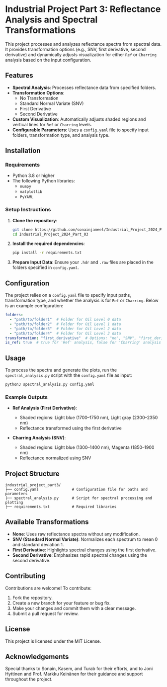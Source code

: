 
# Industrial Project Part 3: Reflectance Analysis and Spectral Transformations

This project processes and analyzes reflectance spectra from spectral data. It provides transformation options (e.g., SNV, first derivative, second derivative) and dynamically adjusts visualization for either `Ref` or `Charring` analysis based on the input configuration.

## Features

- **Spectral Analysis**: Processes reflectance data from specified folders.
- **Transformation Options**:
  - No Transformation
  - Standard Normal Variate (SNV)
  - First Derivative
  - Second Derivative
- **Custom Visualization**: Automatically adjusts shaded regions and vertical lines for `Ref` or `Charring` levels.
- **Configurable Parameters**: Uses a `config.yaml` file to specify input folders, transformation type, and analysis type.

## Installation

### Requirements

- Python 3.8 or higher
- The following Python libraries:
  - `numpy`
  - `matplotlib`
  - `PyYAML`

### Setup Instructions

1. **Clone the repository**:
   ```bash
   git clone https://github.com/sonainjameel/Industrial_Project_2024_Part_03.git
   cd Industrial_Project_2024_Part_03
   ```

2. **Install the required dependencies**:
   ```bash
   pip install -r requirements.txt
   ```

3. **Prepare Input Data**: Ensure your `.hdr` and `.raw` files are placed in the folders specified in `config.yaml`.

## Configuration

The project relies on a `config.yaml` file to specify input paths, transformation type, and whether the analysis is for `Ref` or `Charring`. Below is an example configuration:

```yaml
folders:
  - "path/to/folder1"  # Folder for Oil Level 0 data
  - "path/to/folder2"  # Folder for Oil Level 1 data
  - "path/to/folder3"  # Folder for Oil Level 2 data
  - "path/to/folder4"  # Folder for Oil Level 3 data
transformation: "first_derivative"  # Options: "no", "SNV", "first_derivative", "second_derivative"
is_ref: true  # true for 'Ref' analysis, false for 'Charring' analysis
```

## Usage

To process the spectra and generate the plots, run the `spectral_analysis.py` script with the `config.yaml` file as input:

```bash
python3 spectral_analysis.py config.yaml
```

### Example Outputs

- **Ref Analysis (First Derivative)**:
  - Shaded regions: Light blue (1700–1750 nm), Light gray (2300–2350 nm)
  - Reflectance transformed using the first derivative

- **Charring Analysis (SNV)**:
  - Shaded regions: Light blue (1300–1400 nm), Magenta (1850–1900 nm)
  - Reflectance normalized using SNV

## Project Structure

```
industrial_project_part3/
├── config.yaml               # Configuration file for paths and parameters
├── spectral_analysis.py      # Script for spectral processing and plotting
├── requirements.txt          # Required libraries
```

## Available Transformations

- **None**: Uses raw reflectance spectra without any modification.
- **SNV (Standard Normal Variate)**: Normalizes each spectrum to mean 0 and standard deviation 1.
- **First Derivative**: Highlights spectral changes using the first derivative.
- **Second Derivative**: Emphasizes rapid spectral changes using the second derivative.

## Contributing

Contributions are welcome! To contribute:

1. Fork the repository.
2. Create a new branch for your feature or bug fix.
3. Make your changes and commit them with a clear message.
4. Submit a pull request for review.

## License

This project is licensed under the MIT License.

## Acknowledgements

Special thanks to Sonain, Kasem, and Turab for their efforts, and to Joni Hyttinen and Prof. Markku Keinänen for their guidance and support throughout the project.
